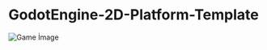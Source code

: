 # GodotEngine-2D-Platform-Template

![Game İmage](https://github.com/onurbilqinn/GodotEngine-2D-Platform-Template/blob/main/image/Game-%C4%B0mage.png)
